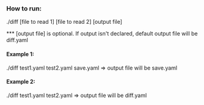 ### How to run:
./diff [file to read 1] [file to read 2] [output file]

*** [output file] is optional. If output isn't declared, default output file will be diff.yaml

#### Example 1:
./diff test1.yaml test2.yaml save.yaml => output file will be save.yaml

#### Example 2:
./diff test1.yaml test2.yaml => output file will be diff.yaml